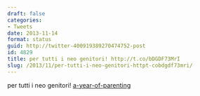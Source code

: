 ```yaml
---
draft: false
categories:
- Tweets
date: 2013-11-14
format: status
guid: http://twitter-400919389270474752-post
id: 4829
title: per tutti i neo genitori! http://t.co/bDGDF73MrI
slug: /2013/11/per-tutti-i-neo-genitori-httpt-cobdgdf73mri/
---
```


per tutti i neo genitori!
[a-year-of-parenting](http://www.incidentalcomics.com/2013/11/a-year-of-parenting.html)